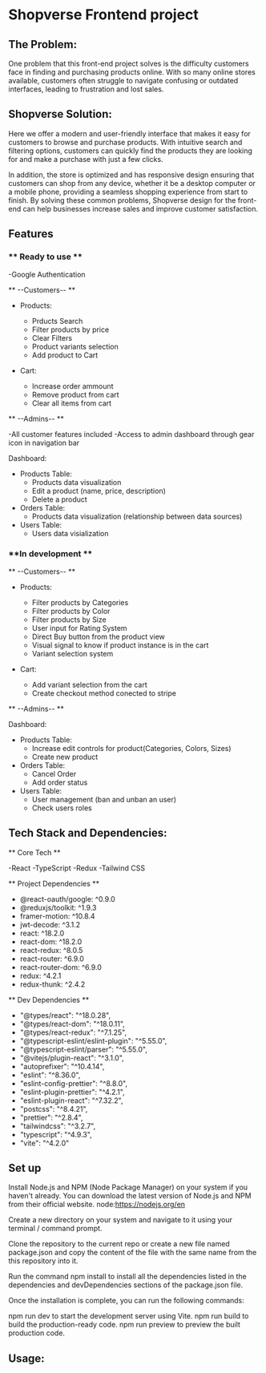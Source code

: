 # Shopverse Frontend project

## The Problem:

One problem that this front-end project solves is the difficulty customers face in finding and purchasing products online. With so many online stores available, customers often struggle to navigate confusing or outdated interfaces, leading to frustration and lost sales.

## Shopverse Solution:

Here we offer a modern and user-friendly interface that makes it easy for customers to browse and purchase products. With intuitive search and filtering options, customers can quickly find the products they are looking for and make a purchase with just a few clicks.

In addition, the store is optimized and has responsive design ensuring that customers can shop from any device, whether it be a desktop computer or a mobile phone, providing a seamless shopping experience from start to finish. By solving these common problems, Shopverse design for the front-end can help businesses increase sales and improve customer satisfaction.

## Features

### ** Ready to use **

-Google Authentication

** --Customers-- **

- Products:

  - Prducts Search
  - Filter products by price
  - Clear Filters
  - Product variants selection
  - Add product to Cart

- Cart:
  - Increase order ammount
  - Remove product from cart
  - Clear all items from cart

** --Admins-- **

-All customer features included
-Access to admin dashboard through gear icon in navigation bar

Dashboard:

- Products Table:
  - Products data visualization
  - Edit a product (name, price, description)
  - Delete a product
- Orders Table:
  - Products data visualization (relationship between data sources)
- Users Table:
  - Users data visialization

### **In development **

** --Customers-- **

- Products:

  - Filter products by Categories
  - Filter products by Color
  - Filter products by Size
  - User input for Rating System
  - Direct Buy button from the product view
  - Visual signal to know if product instance is in the cart
  - Variant selection system

- Cart:
  - Add variant selection from the cart
  - Create checkout method conected to stripe

** --Admins-- **

Dashboard:

- Products Table:
  - Increase edit controls for product(Categories, Colors, Sizes)
  - Create new product
- Orders Table:
  - Cancel Order
  - Add order status
- Users Table:
  - User management (ban and unban an user)
  - Check users roles

## Tech Stack and Dependencies:

** Core Tech **

-React
-TypeScript
-Redux
-Tailwind CSS

** Project Dependencies **

- @react-oauth/google: ^0.9.0
- @reduxjs/toolkit: ^1.9.3
- framer-motion: ^10.8.4
- jwt-decode: ^3.1.2
- react: ^18.2.0
- react-dom: ^18.2.0
- react-redux: ^8.0.5
- react-router: ^6.9.0
- react-router-dom: ^6.9.0
- redux: ^4.2.1
- redux-thunk: ^2.4.2

** Dev Dependencies **

- "@types/react": "^18.0.28",
- "@types/react-dom": "^18.0.11",
- "@types/react-redux": "^7.1.25",
- "@typescript-eslint/eslint-plugin": "^5.55.0",
- "@typescript-eslint/parser": "^5.55.0",
- "@vitejs/plugin-react": "^3.1.0",
- "autoprefixer": "^10.4.14",
- "eslint": "^8.36.0",
- "eslint-config-prettier": "^8.8.0",
- "eslint-plugin-prettier": "^4.2.1",
- "eslint-plugin-react": "^7.32.2",
- "postcss": "^8.4.21",
- "prettier": "^2.8.4",
- "tailwindcss": "^3.2.7",
- "typescript": "^4.9.3",
- "vite": "^4.2.0"

## Set up

Install Node.js and NPM (Node Package Manager) on your system if you haven't already. You can download the latest version of Node.js and NPM from their official website. node:https://nodejs.org/en

Create a new directory on your system and navigate to it using your terminal / command prompt.

Clone the repository to the current repo or create a new file named package.json and copy the content of the file with the same name from the this repository into it.

Run the command npm install to install all the dependencies listed in the dependencies and devDependencies sections of the package.json file.

Once the installation is complete, you can run the following commands:

npm run dev to start the development server using Vite.
npm run build to build the production-ready code.
npm run preview to preview the built production code.

## Usage:

